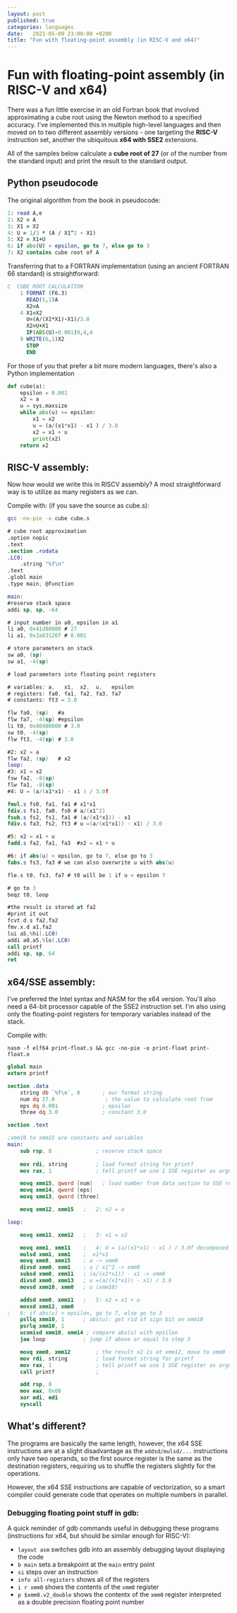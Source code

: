 ```yaml
---
layout: post
published: true
categories: languages
date:   2021-05-09 23:00:00 +0200
title: "Fun with floating-point assembly (in RISC-V and x64)"
---
```


# Fun with floating-point assembly (in RISC-V and x64)

There was a fun little exercise in an old Fortran book that involved approximating a cube root using the Newton method to a specified accuracy. I've implemented this in multiple high-level languages and then moved on to two different assembly versions - one targeting the **RISC-V** instruction set, another the ubiquitous **x64 with SSE2** extensions.

All of the samples below calculate a **cube root of 27** (or of the number from the standard input) and print the result to the standard output.

## Python pseudocode

The original algorithm from the book in pseudocode:

```fortran
1: read A,e
2: X2 = A
3: X1 = X2  
4: U = 1/3 * (A / X1^2 - X1)
5: X2 = X1+U
6: if abs(U) < epsilon, go to 7, else go to 3
7: X2 contains cube root of A
```

Transferring that to a FORTRAN implementation (using an ancient FORTRAN 66 standard) is straightforward:

```fortran
C  CUBE ROOT CALCULATION
    1 FORMAT (F6.3)
      READ(5,1)A
      X2=A
    4 X1=X2
      U=(A/(X1*X1)-X1)/3.0
      X2=U+X1
      IF(ABS(U)-0.001)9,4,4
    9 WRITE(6,1)X2
      STOP
      END
```

For those of you that prefer a bit more modern languages, there's also a Python implementation

```python
def cube(a):
    epsilon = 0.001
    x2 = a
    u = sys.maxsize
    while abs(u) >= epsilon:
        x1 = x2
        u = (a/(x1*x1) - x1 ) / 3.0
        x2 = x1 + u
        print(x2)
    return x2
```

## RISC-V assembly:

Now how would we write this in RISCV assembly? A most straightforward way is to utilize as many registers as we can.

Compile with: (if you save the source as cube.s):

```bash
gcc -no-pie -o cube cube.s
```

```nasm
# cube root approximation
.option nopic
.text
.section .rodata
.LC0:
    .string "%f\n"
.text
.globl main
.type main, @function

main:
#reserve stack space
addi sp, sp, -64

# input number in a0, epsilon in a1
li a0, 0x41d80000 # 27
li a1, 0x3a83126f # 0.001

# store parameters on stack
sw a0, (sp)
sw a1, -4(sp)

# load parameters into floating point registers

# variables: a,   x1,  x2,  u,   epsilon
# registers: fa0, fa1, fa2, fa3, fa7
# constants: ft3 = 3.0

flw fa0, (sp)  	#a
flw fa7, -4(sp) #epsilon
li t0, 0x40400000 # 3.0
sw t0, -4(sp)
flw ft3, -4(sp) # 3.0

#2: x2 = a
flw fa2, (sp)	# x2
loop: 
#3: x1 = x2
fsw fa2, -8(sp) 
flw fa1, -8(sp)
#4: U = (a/(x1*x1) - x1 ) / 3.0f

fmul.s fs0, fa1, fa1 # x1*x1
fdiv.s fs1, fa0, fs0 # a/(x1^2)
fsub.s fs2, fs1, fa1 # (a/(x1*x1)) - x1
fdiv.s fa3, fs2, ft3 # u =(a/(x1*x1)) - x1) / 3.0

#5: x2 = x1 + u
fadd.s fa2, fa1, fa3  #x2 = x1 + u

#6: if abs(u) < epsilon, go to 7, else go to 3
fabs.s fs3, fa3 # we can also overwrite u with abs(u)

fle.s t0, fs3, fa7 # t0 will be 1 if u < epsilon ?

# go to 3
beqz t0, loop

#the result is stored at fa2
#print it out
fcvt.d.s fa2,fa2
fmv.x.d a1,fa2
lui a5,%hi(.LC0)
addi a0,a5,%lo(.LC0)
call printf
addi sp, sp, 64
ret
```

## x64/SSE assembly:

I've preferred the Intel syntax and NASM for the x64 version. You'll also need a 64-bit processor capable of the SSE2 instruction set. I'm also using only the floating-point registers for temporary variables instead of the stack.

Compile with: 
```
nasm -f elf64 print-float.s && gcc -no-pie -o print-float print-float.o
```

```nasm
global main
extern printf

section .data
    string db `%f\n`, 0       ; our format string
    num dq 27.0                ; the value to calculate root from
    eps dq 0.001              ; epsilon
    three dq 3.0              ; constant 3.0

section .text

;xmm10 to xmm15 are constants and variables
main:
    sub rsp, 8              ; reserve stack space
    
    mov rdi, string         ; load format string for printf
    mov rax, 1              ; tell printf we use 1 SSE register as argument

    movq xmm15, qword [num]   ; load number from data section to SSE register
    movq xmm14, qword [eps] 
    movq xmm13, qword [three]

    movq xmm12, xmm15   ;   2: x2 = a

loop:

    movq xmm11, xmm12   ;   3: x1 = x2

    movq xmm1, xmm11    ;   4: U = (a/(x1*x1) - x1 ) / 3.0f decomposed 
    mulsd xmm1, xmm1    ;  x1*x1
    movq xmm0, xmm15    ; a -> xmm0
    divsd xmm0, xmm1    ; a / x1^2 -> xmm0
    subsd xmm0, xmm11   ; (a/(x1*x1)) - x1 -> xmm0
    divsd xmm0, xmm13   ; u =(a/(x1*x1)) - x1) / 3.0
    movsd xmm10, xmm0   ; u (xmm10)

    addsd xmm0, xmm11   ;   5: x2 = x1 + u
    movsd xmm12, xmm0
;   6: if abs(u) < epsilon, go to 7, else go to 3
    psllq xmm10, 1      ; abs(u): get rid of sign bit on xmm10 
    psrlq xmm10, 1
    ucomisd xmm10, xmm14 ; compare abs(u) with epsilon
    jae loop            ; jump if above or equal to step 3

    movq xmm0, xmm12        ; the result x2 is at xmm12, move to xmm0 for printf
    mov rdi, string         ; load format string for printf
    mov rax, 1              ; tell printf we use 1 SSE register as argument
    call printf             ; 

    add rsp, 8
    mov eax, 0x60
    xor edi, edi
    syscall
```

## What's different? 

The programs are basically the same length, however, the x64 SSE instructions are at a slight disadvantage as the `addsd/mulsd/...` instructions only have two operands, so the first source register is the same as the destination registers, requiring us to shuffle the registers slightly for the operations.

However, the x64 SSE instructions are capable of vectorization, so a smart compiler could generate code that operates on multiple numbers in parallel.

### Debugging floating point stuff in gdb:

A quick reminder of gdb commands useful in debugging these programs (instructions for x64, but should be similar enough for RISC-V):

- `layout asm` switches gdb into an assembly debugging layout displaying the code
- `b main` sets a breakpoint at the `main` entry point
- `si` steps over an instruction
- `info all-registers` shows all of the registers
- `i r xmm0` shows the contents of the `xmm0` register
- `p $xmm0.v2_double` shows the contentx of the `xmm0` register interpreted as a double precision floating point number
